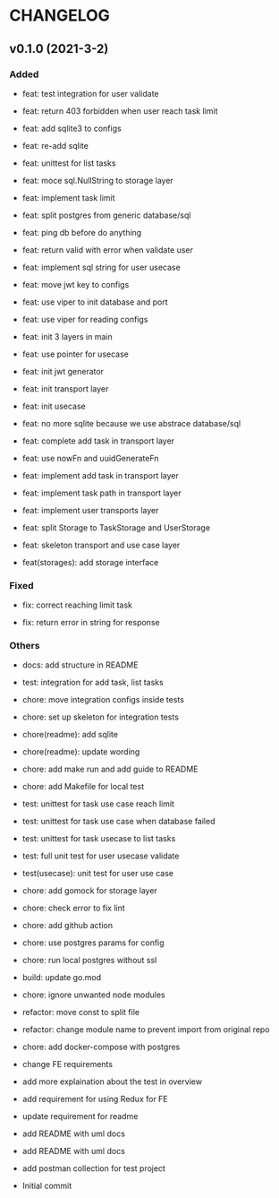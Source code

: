 # CHANGELOG

## v0.1.0 (2021-3-2)

### Added

- feat: test integration for user validate

- feat: return 403 forbidden when user reach task limit

- feat: add sqlite3 to configs

- feat: re-add sqlite

- feat: unittest for list tasks

- feat: moce sql.NullString to storage layer

- feat: implement task limit

- feat: split postgres from generic database/sql

- feat: ping db before do anything

- feat: return valid with error when validate user

- feat: implement sql string for user usecase

- feat: move jwt key to configs

- feat: use viper to init database and port

- feat: use viper for reading configs

- feat: init 3 layers in main

- feat: use pointer for usecase

- feat: init jwt generator

- feat: init transport layer

- feat: init usecase

- feat: no more sqlite because we use abstrace database/sql

- feat: complete add task in transport layer

- feat: use nowFn and uuidGenerateFn

- feat: implement add task in transport layer

- feat: implement task path in transport layer

- feat: implement user transports layer

- feat: split Storage to TaskStorage and UserStorage

- feat: skeleton transport and use case layer

- feat(storages): add storage interface

### Fixed

- fix: correct reaching limit task

- fix: return error in string for response

### Others

- docs: add structure in README

- test: integration for add task, list tasks

- chore: move integration configs inside tests

- chore: set up skeleton for integration tests

- chore(readme): add sqlite

- chore(readme): update wording

- chore: add make run and add guide to README

- chore: add Makefile for local test

- test: unittest for task use case reach limit

- test: unittest for task use case when database failed

- test: unittest for task usecase to list tasks

- test: full unit test for user usecase validate

- test(usecase): unit test for user use case

- chore: add gomock for storage layer

- chore: check error to fix lint

- chore: add github action

- chore: use postgres params for config

- chore: run local postgres without ssl

- build: update go.mod

- chore: ignore unwanted node modules

- refactor: move const to split file

- refactor: change module name to prevent import from original repo

- chore: add docker-compose with postgres

- change FE requirements

- add more explaination about the test in overview

- add requirement for using Redux for FE

- update requirement for readme

- add README with uml docs

- add README with uml docs

- add postman collection for test project

- Initial commit
